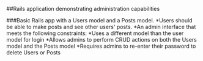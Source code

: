 ##Rails application demonstrating administration capabilities

###Basic Rails app with a Users model and a Posts model. 
*Users should be able to make posts and see other users' posts.
*An admin interface that meets the following constraints:
*Uses a different model than the user model for login 
*Allows admins to perform CRUD actions on both the Users model and the Posts model
*Requires admins to re-enter their password to delete Users or Posts 